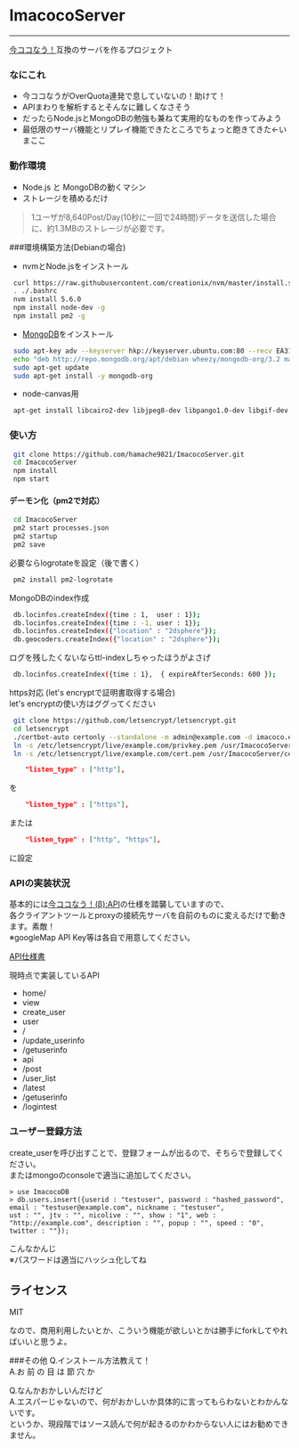 # ImacocoServer
----
[今ココなう！](http://www.imacoconow.net/ "今ココなう！")互換のサーバを作るプロジェクト


### なにこれ
* 今ココなうがOverQuota連発で息していないの！助けて！
* APIまわりを解析するとそんなに難しくなさそう
* だったらNode.jsとMongoDBの勉強も兼ねて実用的なものを作ってみよう
* 最低限のサーバ機能とリプレイ機能できたところでちょっと飽きてきた←いまここ

### 動作環境
* Node.js と MongoDBの動くマシン
* ストレージを積めるだけ  
> 1ユーザが8,640Post/Day(10秒に一回で24時間)データを送信した場合に、約1.3MBのストレージが必要です。

###環境構築方法(Debianの場合)  
* nvmとNode.jsをインストール
``` sh
 curl https://raw.githubusercontent.com/creationix/nvm/master/install.sh | sh
 . ./.bashrc
 nvm install 5.6.0
 npm install node-dev -g
 npm install pm2 -g
```  
* [MongoDB](https://docs.mongodb.org/manual/tutorial/install-mongodb-on-debian/)をインストール  
``` sh
 sudo apt-key adv --keyserver hkp://keyserver.ubuntu.com:80 --recv EA312927
 echo "deb http://repo.mongodb.org/apt/debian wheezy/mongodb-org/3.2 main" | sudo tee /etc/apt/sources.list.d/mongodb-org-3.2.list
 sudo apt-get update
 sudo apt-get install -y mongodb-org
```
* node-canvas用
```sh
 apt-get install libcairo2-dev libjpeg8-dev libpango1.0-dev libgif-dev build-essential g++
```

### 使い方

```sh
 git clone https://github.com/hamache9821/ImacocoServer.git
 cd ImacocoServer
 npm install
 npm start
```


#### デーモン化（pm2で対応）  

```sh
 cd ImacocoServer
 pm2 start processes.json
 pm2 startup
 pm2 save
```


必要ならlogrotateを設定（後で書く）  

```sh
 pm2 install pm2-logrotate

```


MongoDBのindex作成  

```sh
 db.locinfos.createIndex({time : 1,  user : 1});
 db.locinfos.createIndex({time : -1, user : 1});
 db.locinfos.createIndex({"location" : "2dsphere"});
 db.geocoders.createIndex({"location" : "2dsphere"});
```


ログを残したくないならttl-indexしちゃったほうがよさげ  
```sh
 db.locinfos.createIndex({time : 1},  { expireAfterSeconds: 600 });
```


https対応  (let's encryptで証明書取得する場合)  
let's encryptの使い方はググってください   

```sh
 git clone https://github.com/letsencrypt/letsencrypt.git
 cd letsencrypt
 ./certbot-auto certonly --standalone -m admin@example.com -d imacoco.example.com
 ln -s /etc/letsencrypt/live/example.com/privkey.pem /usr/ImacocoServer/cert/private_key.pem
 ln -s /etc/letsencrypt/live/example.com/cert.pem /usr/ImacocoServer/cert/certificate.pem
```

```default.json
    "listen_type" : ["http"],
```
を
```default.json
    "listen_type" : ["https"],
```
または

```default.json
    "listen_type" : ["http", "https"],
```
に設定



### APIの実装状況
基本的には[今ココなう！(β):API](http://www.fujita-lab.com/imakoko/api.html "今ココなう！(β):API")の仕様を踏襲していますので、  
各クライアントツールとproxyの接続先サーバを自前のものに変えるだけで動きます。素敵！  
※googleMap API Key等は各自で用意してください。  

[API仕様書](https://github.com/hamache9821/ImacocoServer/blob/master/docs/api.md)

現時点で実装しているAPI  
* home/
* view
* create_user
* user
 * /
 * /update_userinfo
 * /getuserinfo
* api
 * /post
 * /user_list
 * /latest
 * /getuserinfo
 * /logintest

### ユーザー登録方法
create_userを呼び出すことで、登録フォームが出るので、そちらで登録してください。  
またはmongoのconsoleで適当に追加してください。  

```mongo
> use ImacocoDB
> db.users.insert({userid : "testuser", password : "hashed_password", email : "testuser@example.com", nickname : "testuser",   
ust : "", jtv : "", nicolive : "", show : "1", web : "http://example.com", description : "", popup : "", speed : "0", twitter : ""});
```
こんなかんじ  
※パスワードは適当にハッシュ化してね

ライセンス
----
MIT

なので、商用利用したいとか、こういう機能が欲しいとかは勝手にforkしてやればいいと思うよ。

###その他
 Q.インストール方法教えて！  
 A.お 前 の 目 は 節 穴 か
 
 Q.なんかおかしいんだけど  
 A.エスパーじゃないので、何がおかしいか具体的に言ってもらわないとわかんないです。  
   というか、現段階ではソース読んで何が起きるのかわからない人にはお勧めできません。
